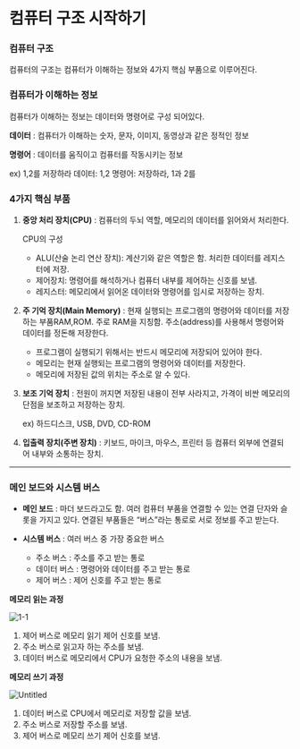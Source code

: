# 컴퓨터 구조 시작하기

### 컴퓨터 구조

컴퓨터의 구조는 컴퓨터가 이해하는 정보와 4가지 핵심 부품으로 이루어진다.

### 컴퓨터가 이해하는 정보

컴퓨터가 이해하는 정보는 데이터와 명령어로 구성 되어있다.

**데이터** : 컴퓨터가 이해하는 숫자, 문자, 이미지, 동영상과 같은 정적인 정보

**명령어** : 데이터를 움직이고 컴퓨터를 작동시키는 정보

ex) 1,2를 저장하라         데이터: 1,2     명령어: 저장하라, 1과 2를

### 4가지 핵심 부품

1. **중앙 처리 장치(CPU)** : 컴퓨터의 두뇌 역할, 메모리의 데이터를 읽어와서 처리한다.
    
    CPU의 구성
    
    - ALU(산술 논리 연산 장치): 계산기와 같은 역할은 함. 처리한 데이터를 레지스터에 저장.
    - 제어장치: 명령어를 해석하거나 컴퓨터 내부를 제어하는 신호를 보냄.
    - 레지스터: 메모리에서 읽어온 데이터와 명령어를 임시로 저장하는 장치.

1. **주 기억 장치(Main Memory)** : 현재 실행되는 프로그램의 명령어와 데이터를 저장하는 부품RAM,ROM. 주로 RAM을 지칭함. 주소(address)를 사용해서 명령어와 데이터를 정돈해 저장한다.
    - 프로그램이 실행되기 위해서는 반드시 메모리에 저장되어 있어야 한다.
    - 메모리는 현재 실행되는 프로그램의 명령어와 데이터를 저장한다.
    - 메모리에 저장된 값의 위치는 주소로 알 수 있다.

1. **보조 기억 장치** : 전원이 꺼지면 저장된 내용이 전부 사라지고, 가격이 비싼 메모리의 단점을 보조하고 저장하는 장치.
    
    ex) 하드디스크, USB, DVD, CD-ROM
    

1. **입출력 장치(주변 장치)** : 키보드, 마이크, 마우스, 프린터 등 컴퓨터 외부에 연결되어 내부와 소통하는 장치.

---

### 메인 보드와 시스템 버스

- **메인 보드** :  마더 보드라고도 함. 여러 컴퓨터 부품을 연결할 수 있는 연결 단자와 슬롯을 가지고 있다. 연결된 부품들은 “버스”라는 통로로 서로 정보를 주고 받는다.

- **시스템 버스** : 여러 버스 중 가장 중요한 버스
    - 주소 버스 : 주소를 주고 받는 통로
    - 데이터 버스 : 명령어와 데이터를 주고 받는 통로
    - 제어 버스 : 제어 신호를 주고 받는 통로

**메모리 읽는 과정**

![1-1](https://github.com/DongHyeon1004/Computer-Structure/tree/main/%EC%BB%B4%ED%93%A8%ED%84%B0%20%EA%B5%AC%EC%A1%B0%2B%EC%9A%B4%EC%98%81%EC%B2%B4%EC%A0%9C/image/1-1.png)

1. 제어 버스로 메모리 읽기 제어 신호를 보냄.
2. 주소 버스로 읽고자 하는 주소를 보냄.
3. 데이터 버스로 메모리에서 CPU가 요청한 주소의 내용을 보냄.

 

**메모리 쓰기 과정**

![Untitled](%E1%84%8F%E1%85%A5%E1%86%B7%E1%84%91%E1%85%B2%E1%84%90%E1%85%A5%20%E1%84%80%E1%85%AE%E1%84%8C%E1%85%A9%20%E1%84%89%E1%85%B5%E1%84%8C%E1%85%A1%E1%86%A8%E1%84%92%E1%85%A1%E1%84%80%E1%85%B5%2040e16333b6134611b73eee8ee344c463/Untitled%201.png)

1. 데이터 버스로 CPU에서 메모리로 저장할 값을 보냄.
2. 주소 버스로 저장할 주소를 보냄.
3. 제어 버스로 메모리 쓰기 제어 신호를 보냄.
